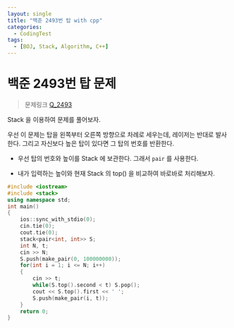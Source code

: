 ```yaml
---
layout: single
title: "백준 2493번 탑 with cpp"
categories:
  - CodingTest
tags:
  - [BOJ, Stack, Algorithm, C++]
---
```


# 백준 2493번 탑 문제

> 문제링크 [Q_2493](https://www.acmicpc.net/problem/2493)

Stack 을 이용하여 문제를 풀어보자.

우선 이 문제는 탑을 왼쪽부터 오른쪽 방향으로 차례로 세우는데, 레이저는 반대로 발사한다.
그리고 자신보다 높은 탑이 있다면 그 탑의 번호를 반환한다.

 - 우선 탑의 번호와 높이를 Stack 에 보관한다. 그래서 `pair` 를 사용한다.

 - 내가 입력하는 높이와 현재 Stack 의 top() 을 비교하여 바로바로 처리해보자.

```cpp
#include <iostream>
#include <stack>
using namespace std;
int main()
{
    ios::sync_with_stdio(0);
    cin.tie(0);
    cout.tie(0);
    stack<pair<int, int>> S;
    int N, t;
    cin >> N;
    S.push(make_pair(0, 100000000));
    for(int i = 1; i <= N; i++)
    {
        cin >> t;
        while(S.top().second < t) S.pop();
        cout << S.top().first << ' ';
        S.push(make_pair(i, t));
    }
    return 0;
}
```
